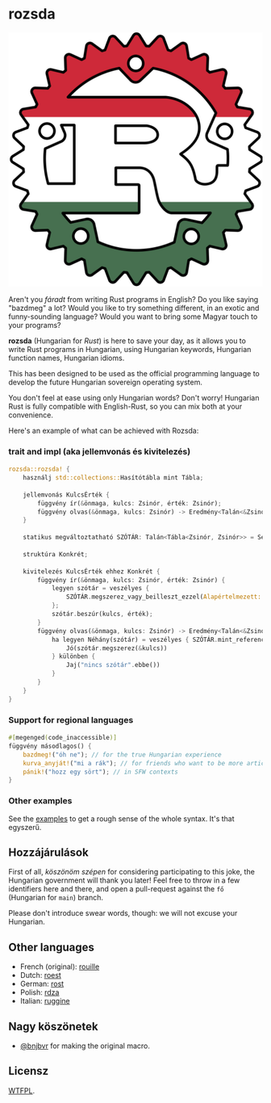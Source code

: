# rozsda

![](https://github.com/jozsefsallai/rozsda/raw/fő/logo.png)

Aren't you _fáradt_ from writing Rust programs in English? Do you like saying
"bazdmeg" a lot? Would you like to try something different, in an exotic and
funny-sounding language? Would you want to bring some Magyar touch to your
programs?

**rozsda** (Hungarian for _Rust_) is here to save your day, as it allows you to
write Rust programs in Hungarian, using Hungarian keywords, Hungarian function
names, Hungarian idioms.

This has been designed to be used as the official programming language to
develop the future Hungarian sovereign operating system.

You don't feel at ease using only Hungarian words? Don't worry! Hungarian Rust
is fully compatible with English-Rust, so you can mix both at your convenience.

Here's an example of what can be achieved with Rozsda:

### trait and impl (aka jellemvonás és kivitelezés)

```rust
rozsda::rozsda! {
    használj std::collections::Hasítótábla mint Tábla;

    jellemvonás KulcsÉrték {
        függvény ír(&önmaga, kulcs: Zsinór, érték: Zsinór);
        függvény olvas(&önmaga, kulcs: Zsinór) -> Eredmény<Talán<&Zsinór>, Zsinór>;
    }

    statikus megváltoztatható SZÓTÁR: Talán<Tábla<Zsinór, Zsinór>> = Semennyi;

    struktúra Konkrét;

    kivitelezés KulcsÉrték ehhez Konkrét {
        függvény ír(&önmaga, kulcs: Zsinór, érték: Zsinór) {
            legyen szótár = veszélyes {
                SZÓTÁR.megszerez_vagy_beilleszt_ezzel(Alapértelmezett::alapértelmezett)
            };
            szótár.beszúr(kulcs, érték);
        }
        függvény olvas(&önmaga, kulcs: Zsinór) -> Eredmény<Talán<&Zsinór>, Zsinór> {
            ha legyen Néhány(szótár) = veszélyes { SZÓTÁR.mint_referencia() } {
                Jó(szótár.megszerez(&kulcs))
            } különben {
                Jaj("nincs szótár".ebbe())
            }
        }
    }
}
```

### Support for regional languages

```rust
#[megenged(code_inaccessible)]
függvény másodlagos() {
    bazdmeg!("óh ne"); // for the true Hungarian experience
    kurva_anyját!("mi a rák"); // for friends who want to be more articulate
    pánik!("hozz egy sört"); // in SFW contexts
}
```

### Other examples

See the [examples](./examples/src/main.rs) to get a rough sense of the whole
syntax. It's that egyszerű.

## Hozzájárulások

First of all, _köszönöm szépen_ for considering participating to this joke, the
Hungarian government will thank you later! Feel free to throw in a few
identifiers here and there, and open a pull-request against the `fő` (Hungarian
for `main`) branch.

Please don't introduce swear words, though: we will not excuse your Hungarian.

## Other languages

- French (original): [rouille](https://github.com/bnjbvr/rouille)
- Dutch: [roest](https://github.com/jeroenhd/roest)
- German: [rost](https://github.com/michidk/rost)
- Polish: [rdza](https://github.com/phaux/rdza)
- Italian: [ruggine](https://github.com/DamianX/ruggine)

## Nagy köszönetek

- [@bnjbvr](https://github.com/bnjbvr) for making the original macro.

## Licensz

[WTFPL](http://www.wtfpl.net/).
